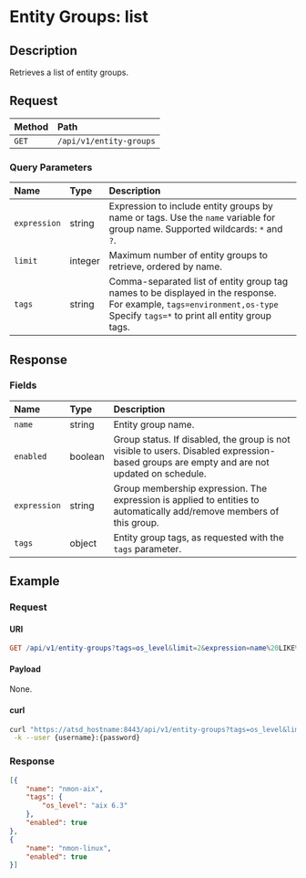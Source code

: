 # Entity Groups: list

## Description

Retrieves a list of entity groups.

## Request

| **Method** | **Path** |
|:---|:---|
| `GET` | `/api/v1/entity-groups` |

### Query Parameters

|**Name**|**Type**|**Description**|
|:---|:---|:---|
| `expression` |string|Expression to include entity groups by name or tags. Use the `name` variable for group name. Supported wildcards: `*` and `?`.|
| `limit` |integer|Maximum number of entity groups to retrieve, ordered by name.|
| `tags` |string|Comma-separated list of entity group tag names to be displayed in the response.<br>For example, `tags=environment,os-type`<br>Specify `tags=*` to print all entity group tags.|

## Response

### Fields

| **Name** | **Type** | **Description** |
|:---|:---|:---|
| `name` | string| Entity group name. |
| `enabled` | boolean | Group status. If disabled, the group is not visible to users. Disabled expression-based groups are empty and are not updated on schedule. |
| `expression` | string | Group membership expression. The expression is applied to entities to automatically add/remove members of this group.|
| `tags` | object | Entity group tags, as requested with the `tags` parameter. |

## Example

### Request

#### URI

```elm
GET /api/v1/entity-groups?tags=os_level&limit=2&expression=name%20LIKE%20%27nmon*%27
```

#### Payload

None.

#### curl

```bash
curl "https://atsd_hostname:8443/api/v1/entity-groups?tags=os_level&limit=2&expression=name%20LIKE%20%27nmon*%27" \
 -k --user {username}:{password}
```

### Response

```json
[{
    "name": "nmon-aix",
    "tags": {
        "os_level": "aix 6.3"
    },
    "enabled": true
},
{
    "name": "nmon-linux",
    "enabled": true
}]
```